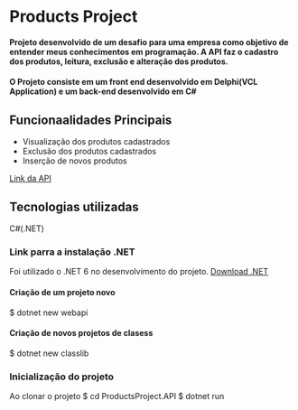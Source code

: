 # Products Project

#### Projeto desenvolvido de um desafio para uma empresa como objetivo de entender meus conhecimentos em programação. A API faz o cadastro dos produtos, leitura, exclusão e alteração dos produtos.
#### O Projeto consiste em um front end desenvolvido em Delphi(VCL Application) e um back-end desenvolvido em C#

## Funcionaalidades Principais
- Visualização dos produtos cadastrados
- Exclusão dos produtos cadastrados
- Inserção de novos produtos

[Link da API](https://productsproject-production.up.railway.app/index.html)

## Tecnologias utilizadas
C#(.NET)

### Link parra a instalação .NET
Foi utilizado o .NET 6 no desenvolvimento do projeto.
[Download .NET](https://dotnet.microsoft.com/pt-br/download)

#### Criação de um projeto novo
$ dotnet new webapi 

#### Criação de novos projetos de clasess
$ dotnet new classlib

### Inicialização do projeto
Ao clonar o projeto
$ cd ProductsProject.API
$ dotnet run
